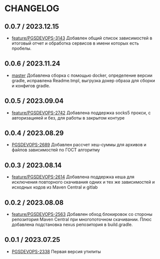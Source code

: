 # CHANGELOG

## 0.0.7 / 2023.12.15

- [feature/PGSDEVOPS-3143](https://jira.egovdev.ru/browse/PGSDEVOPS-3143) Добавлен общий список зависимостей в итоговый отчет и обработка сервисов в имени которых есть пробелы.

## 0.0.6 / 2023.11.24

- [master](https://jira.egovdev.ru/browse/PGSDEVOPS-3002) Добавлена сборка с помощью docker, определение версии gradle, исправлена Readme.tmpl, выгрузка докер образа для сборки и конфигов gradle.

## 0.0.5 / 2023.09.04

- [feature/PGSDEVOPS-2742](https://jira.egovdev.ru/browse/PGSDEVOPS-2742) Добавлена поддержка socks5 прокси, с авторизацияей и без, для работы в закрытом контуре

## 0.0.4 / 2023.08.29

- [PGSDEVOPS-2689](https://jira.egovdev.ru/browse/PGSDEVOPS-2689) Добавлен рассчет хеш-суммы для архивов и файлов зависимостей по ГОСТ алгоритму

## 0.0.3 / 2023.08.14

- [feature/PGSDEVOPS-2614](https://jira.egovdev.ru/browse/PGSDEVOPS-2614) Добавлена поддержка кеша для исключения повторного скачивания одних и тех же зависимостей и исходных кодов из Maven Central и gitlab

## 0.0.2 / 2023.08.08

- [feature/PGSDEVOPS-2563](https://jira.egovdev.ru/browse/PGSDEVOPS-2563) Добавлен обход блокировок со стороны репозитория Maven Central при многопоточном скачивании. Плюс добавлена подстановка nexus репозитория в build.gradle.

## 0.0.1 / 2023.07.25

- [PGSDEVOPS-2338](https://jira.egovdev.ru/browse/PGSDEVOPS-2338) Первая версия утилиты

